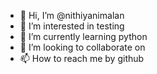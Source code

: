 - 👋 Hi, I’m @nithiyanimalan
- 👀 I’m interested in testing 
- 🌱 I’m currently learning python 
- 💞️ I’m looking to collaborate on 
- 📫 How to reach me by github

<!---
nithiyanimalan/nithiyanimalan is a ✨ special ✨ repository because its `README.md` (this file) appears on your GitHub profile.
You can click the Preview link to take a look at your changes.
--->
